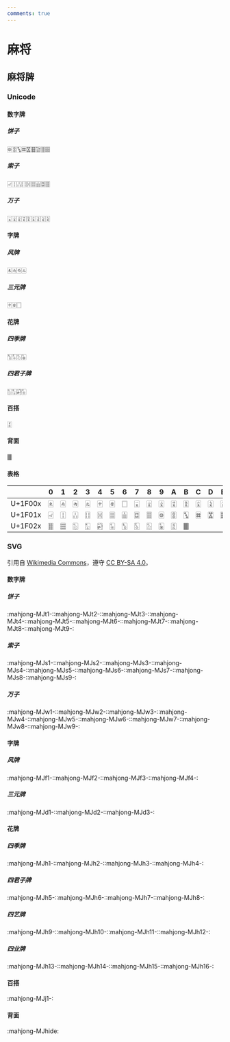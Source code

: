 ```yaml
---
comments: true
---
```


# 麻将

## 麻将牌

### Unicode

#### 数字牌

##### 饼子

🀙🀚🀛🀜🀝🀞🀟🀠🀡

##### 索子

🀐🀑🀒🀓🀔🀕🀖🀗🀘

##### 万子

🀇🀈🀉🀊🀋🀌🀍🀎🀏

#### 字牌

##### 风牌

🀀🀁🀂🀃

##### 三元牌

🀄︎🀅🀆

#### 花牌

##### 四季牌

🀦🀧🀨🀩

##### 四君子牌

🀢🀣🀤🀥

#### 百搭

🀪

#### 背面

🀫

#### 表格

|         | 0   | 1   | 2   | 3   | 4   | 5   | 6   | 7   | 8   | 9   | A   | B   | C   | D   | E   | F   |
| ------- | --- | --- | --- | --- | --- | --- | --- | --- | --- | --- | --- | --- | --- | --- | --- | --- |
| U+1F00x | 🀀   | 🀁   | 🀂   | 🀃   | 🀄︎   | 🀅   | 🀆   | 🀇   | 🀈   | 🀉   | 🀊   | 🀋   | 🀌   | 🀍   | 🀎   | 🀏   |
| U+1F01x | 🀐   | 🀑   | 🀒   | 🀓   | 🀔   | 🀕   | 🀖   | 🀗   | 🀘   | 🀙   | 🀚   | 🀛   | 🀜   | 🀝   | 🀞   | 🀟   |
| U+1F02x | 🀠   | 🀡   | 🀢   | 🀣   | 🀤   | 🀥   | 🀦   | 🀧   | 🀨   | 🀩   | 🀪   | 🀫   |     |     |     |     |

### SVG

引用自 [Wikimedia Commons](https://commons.wikimedia.org/w/index.php?title=Category:SVG_Oblique_illustrations_of_Mahjong_tiles)，遵守 [CC BY-SA 4.0](https://creativecommons.org/licenses/by-sa/4.0/)。

#### 数字牌

##### 饼子

:mahjong-MJt1-::mahjong-MJt2-::mahjong-MJt3-::mahjong-MJt4-::mahjong-MJt5-::mahjong-MJt6-::mahjong-MJt7-::mahjong-MJt8-::mahjong-MJt9-:

##### 索子

:mahjong-MJs1-::mahjong-MJs2-::mahjong-MJs3-::mahjong-MJs4-::mahjong-MJs5-::mahjong-MJs6-::mahjong-MJs7-::mahjong-MJs8-::mahjong-MJs9-:

##### 万子

:mahjong-MJw1-::mahjong-MJw2-::mahjong-MJw3-::mahjong-MJw4-::mahjong-MJw5-::mahjong-MJw6-::mahjong-MJw7-::mahjong-MJw8-::mahjong-MJw9-:

#### 字牌

##### 风牌

:mahjong-MJf1-::mahjong-MJf2-::mahjong-MJf3-::mahjong-MJf4-:

##### 三元牌

:mahjong-MJd1-::mahjong-MJd2-::mahjong-MJd3-:

#### 花牌

##### 四季牌

:mahjong-MJh1-::mahjong-MJh2-::mahjong-MJh3-::mahjong-MJh4-:

##### 四君子牌

:mahjong-MJh5-::mahjong-MJh6-::mahjong-MJh7-::mahjong-MJh8-:

##### 四艺牌

:mahjong-MJh9-::mahjong-MJh10-::mahjong-MJh11-::mahjong-MJh12-:

##### 四业牌

:mahjong-MJh13-::mahjong-MJh14-::mahjong-MJh15-::mahjong-MJh16-:

#### 百搭

:mahjong-MJj1-:

#### 背面

:mahjong-MJhide:
